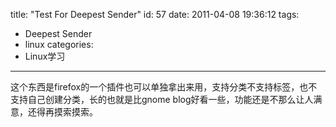 title: "Test For Deepest Sender"
id: 57
date: 2011-04-08 19:36:12
tags: 
- Deepest Sender
- linux
categories: 
- Linux学习
---

这个东西是firefox的一个插件也可以单独拿出来用，支持分类不支持标签，也不支持自己创建分类，长的也就是比gnome blog好看一些，功能还是不那么让人满意，还得再摸索摸索。
